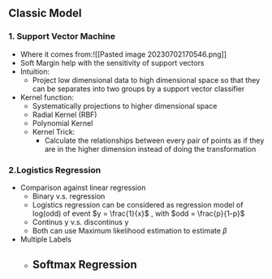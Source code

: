 ## Classic Model

### 1. Support Vector Machine
- Where it comes from:![[Pasted image 20230702170546.png]]
- Soft Margin help with the sensitivity of support vectors
- Intuition:
	- Project low dimensional data to high dimensional space so that they can be separates into two groups by a support vector classifier
- Kernel function:
	- Systematically projections to higher dimensional space
	- Radial Kernel (RBF)
	- Polynomial Kernel
	- Kernel Trick:
		- Calculate the relationships between every pair of points as if they are in the higher dimension instead of doing the transformation
### 2.Logistics Regression
- Comparison against linear regression
	- Binary v.s. regression
	- Logistics regression can be considered as regression model of log(odd) of event $y = \frac{1}{x}$ , with $odd = \frac{p}{1-p}$ 
	- Continus y v.s. discontinus y
	- Both can use Maximum likelihood estimation to estimate $\beta$ 
- Multiple Labels
	- Softmax Regression
		- 